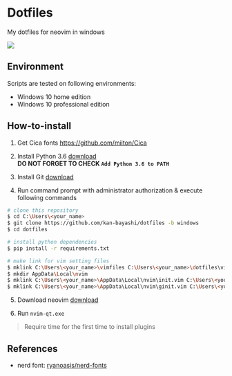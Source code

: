 # Dotfiles

My dotfiles for neovim in windows

![](./sample/gvim.jpg)

## Environment

Scripts are tested on following environments:

- Windows 10 home edition
- Windows 10 professional edition

## How-to-install

1. Get Cica fonts <https://github.com/miiton/Cica>

2. Install Python 3.6 [download](https://www.python.org/ftp/python/3.6.8/python-3.6.8-amd64.exe)  
   **DO NOT FORGET TO CHECK `Add Python 3.6 to PATH`**

3. Install Git [download](https://github.com/git-for-windows/git/releases/latest)

4. Run command prompt with administrator authorization & execute following commands

  ```bash
  # clone this repository
  $ cd C:\Users\<your_name>
  $ git clone https://github.com/kan-bayashi/dotfiles -b windows
  $ cd dotfiles

  # install python dependencies
  $ pip install -r requirements.txt

  # make link for vim setting files
  $ mklink C:\Users\<your_name>\vimfiles C:\Users\<your_name>\dotfiles\vimfiles
  $ mkdir AppData\Local\nvim
  $ mklink C:\Users\<your_name>\AppData\Local\nvim\init.vim C:\Users\<your_name>\dotfiles\init.vim
  $ mklink C:\Users\<your_name>\AppData\Local\nvim\ginit.vim C:\Users\<your_name>\dotfiles\ginit.vim
  ```

5. Download neovim [download](https://github.com/neovim/neovim/releases)

6. Run `nvim-qt.exe`

> Require time for the first time to install plugins

## References

- nerd font: [ryanoasis/nerd-fonts](https://github.com/ryanoasis/nerd-fonts)
